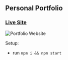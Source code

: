 ## Personal Portfolio

### [Live Site](https://vanshaj.vercel.app)

![Portfolio Website](https://firebasestorage.googleapis.com/v0/b/ggl-drive-1029.appspot.com/o/files%2FczHha5FqPITIV3djIfbpZ80thlw1%2FCode%20Photos%2FScreenshot%20(494).png?alt=media&token=fb352735-f3cc-46bc-82e8-444af5d7cf2c)

Setup:
- run ```npm i && npm start```
